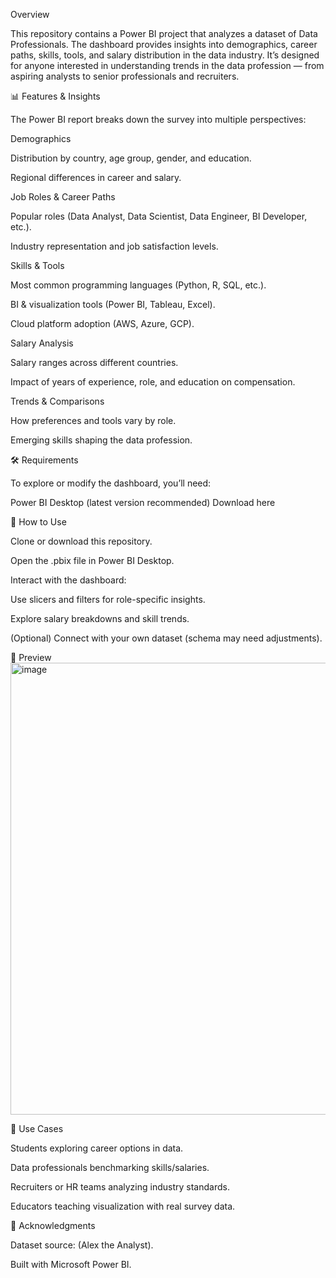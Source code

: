 Overview

This repository contains a Power BI project that analyzes a dataset of Data Professionals.
The dashboard provides insights into demographics, career paths, skills, tools, and salary distribution in the data industry. It’s designed for anyone interested in understanding trends in the data profession — from aspiring analysts to senior professionals and recruiters.

📊 Features & Insights

The Power BI report breaks down the survey into multiple perspectives:

Demographics

Distribution by country, age group, gender, and education.

Regional differences in career and salary.

Job Roles & Career Paths

Popular roles (Data Analyst, Data Scientist, Data Engineer, BI Developer, etc.).

Industry representation and job satisfaction levels.

Skills & Tools

Most common programming languages (Python, R, SQL, etc.).

BI & visualization tools (Power BI, Tableau, Excel).

Cloud platform adoption (AWS, Azure, GCP).

Salary Analysis

Salary ranges across different countries.

Impact of years of experience, role, and education on compensation.

Trends & Comparisons

How preferences and tools vary by role.

Emerging skills shaping the data profession.

🛠️ Requirements

To explore or modify the dashboard, you’ll need:

Power BI Desktop (latest version recommended)
Download here

🚀 How to Use

Clone or download this repository.

Open the .pbix file in Power BI Desktop.

Interact with the dashboard:

Use slicers and filters for role-specific insights.

Explore salary breakdowns and skill trends.

(Optional) Connect with your own dataset (schema may need adjustments).

📸 Preview
<img width="1283" height="723" alt="image" src="https://github.com/user-attachments/assets/de45cbd6-3f52-44e0-a556-c28b4be1344f" />


🌟 Use Cases

Students exploring career options in data.

Data professionals benchmarking skills/salaries.

Recruiters or HR teams analyzing industry standards.

Educators teaching visualization with real survey data.


🙌 Acknowledgments

Dataset source: (Alex the Analyst).

Built with Microsoft Power BI.
